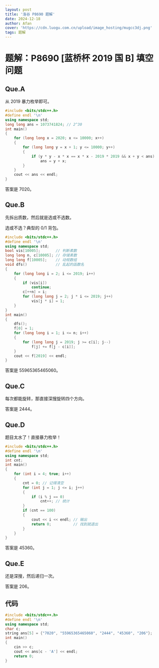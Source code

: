```yaml
---
layout: post
title: '洛谷 P8690 题解'
date: 2024-12-18
author: Afan
cover: 'https://cdn.luogu.com.cn/upload/image_hosting/mugcc3dj.png'
tags: 题解
---
```


# 题解：P8690 [蓝桥杯 2019 国 B] 填空问题

## Que.A

从 $2019$ 暴力枚举即可。

```cpp
#include <bits/stdc++.h>
#define endl '\n'
using namespace std;
long long ans = 1073741824; // 2^30
int main()
{
    for (long long x = 2020; x <= 10000; x++)
    {
        for (long long y = x + 1; y <= 10000; y++)
        {
            if (y * y - x * x == x * x - 2019 * 2019 && x + y < ans)
                ans = y + x;
        }
    }
    cout << ans << endl;
}
```

答案是 $7020$。

## Que.B

先拆出质数，然后就是选或不选数。

选或不选？典型的 0/1 背包。

```cpp
#include <bits/stdc++.h>
#define endl '\n'
using namespace std;
bool vis[10005];       // 判断素数
long long n, c[10005]; // 存储素数
long long f[10005];    // 动规数组
void dfs()             // 乱起的函数名
{
    for (long long i = 2; i <= 2019; i++)
    {
        if (vis[i])
            continue;
        c[++n] = i;
        for (long long j = 2; j * i <= 2019; j++)
            vis[j * i] = 1;
    }
}
int main()
{
    dfs();
    f[0] = 1;
    for (long long i = 1; i <= n; i++)
    {
        for (long long j = 2019; j >= c[i]; j--)
            f[j] += f[j - c[i]];
    }
    cout << f[2019] << endl;
}
```

答案是 $55965365465060$。

## Que.C

每次都能旋转，那直接深搜旋转四个方向。

答案是 $2444$。

## Que.D

题目太水了！直接暴力枚举！

```cpp
#include <bits/stdc++.h>
#define endl '\n'
using namespace std;
int cnt;
int main()
{
    for (int i = 4; true; i++)
    {
        cnt = 0; // 记得清空
        for (int j = 1; j <= i; j++)
        {
            if (i % j == 0)
                cnt++; // 统计
        }
        if (cnt == 100)
        {
            cout << i << endl; // 输出
            return 0;          // 找到就退出
        }
    }
}
```

答案是 $45360$。

## Que.E

还是深搜，然后递归一次。

答案是 $206$。

## 代码

```cpp
#include <bits/stdc++.h>
#define endl '\n'
using namespace std;
char c;
string ans[5] = {"7020", "55965365465060", "2444", "45360", "206"};
int main()
{
    cin >> c;
    cout << ans[c - 'A'] << endl;
    return 0;
}
```
